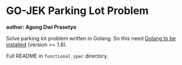 # GO-JEK Parking Lot Problem

**author: Agung Dwi Prasetyo**

Solve parking lot problem written in Golang. So this need [Golang to be installed](https://golang.org/doc/install) (version >= 1.8).

Full README in ```functional_spec``` directory.

